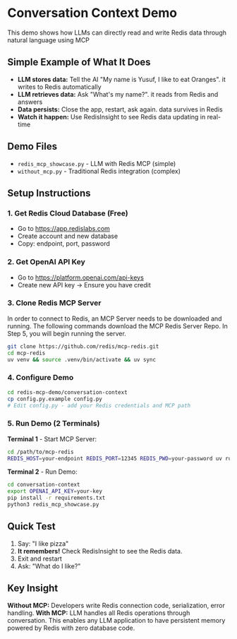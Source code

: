 # Conversation Context Demo

This demo shows how LLMs can directly read and write Redis data through natural language using MCP

## Simple Example of What It Does

- **LLM stores data:** Tell the AI "My name is Yusuf, I like to eat Oranges". it writes to Redis automatically
- **LLM retrieves data:** Ask "What's my name?". it reads from Redis and answers
- **Data persists:** Close the app, restart, ask again. data survives in Redis
- **Watch it happen:** Use RedisInsight to see Redis data updating in real-time

## Demo Files

- `redis_mcp_showcase.py` - LLM with Redis MCP (simple)
- `without_mcp.py` - Traditional Redis integration (complex)

## Setup Instructions

### 1. Get Redis Cloud Database (Free)
- Go to https://app.redislabs.com
- Create account and new database
- Copy: endpoint, port, password

### 2. Get OpenAI API Key
- Go to https://platform.openai.com/api-keys
- Create new API key -> Ensure you have credit 

### 3. Clone Redis MCP Server
In order to connect to Redis, an MCP Server needs to be downloaded and running. The following commands download the MCP Redis Server Repo. In Step 5, you will begin running the server. 

```bash
git clone https://github.com/redis/mcp-redis.git
cd mcp-redis
uv venv && source .venv/bin/activate && uv sync
```

### 4. Configure Demo
```bash
cd redis-mcp-demo/conversation-context
cp config.py.example config.py
# Edit config.py - add your Redis credentials and MCP path
```

### 5. Run Demo (2 Terminals)

**Terminal 1** - Start MCP Server:
```bash
cd /path/to/mcp-redis
REDIS_HOST=your-endpoint REDIS_PORT=12345 REDIS_PWD=your-password uv run src/main.py
```

**Terminal 2** - Run Demo:
```bash
cd conversation-context
export OPENAI_API_KEY=your-key
pip install -r requirements.txt
python3 redis_mcp_showcase.py
```

## Quick Test

1. Say: "I like pizza"
2. **It remembers!** Check RedisInsight to see the Redis data.
3. Exit and restart
4. Ask: "What do I like?"

## Key Insight

**Without MCP:** Developers write Redis connection code, serialization, error handling.
**With MCP:** LLM handles all Redis operations through conversation. This enables any LLM application to have persistent memory powered by Redis with zero database code.